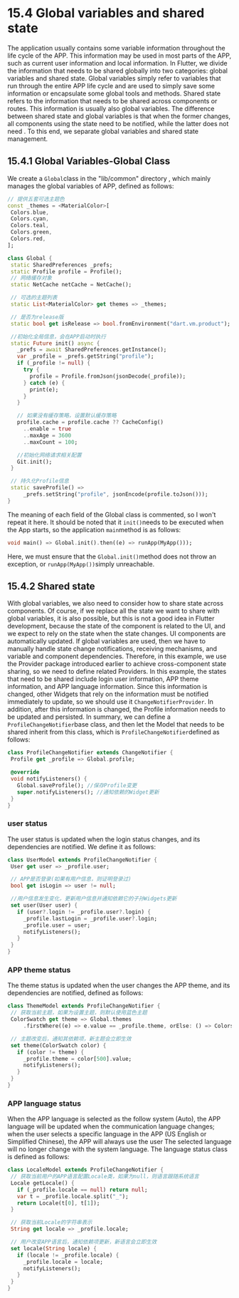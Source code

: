 # 15.4 Global variables and shared state

The application usually contains some variable information throughout the life cycle of the APP. This information may be used in most parts of the APP, such as current user information and local information. In Flutter, we divide the information that needs to be shared globally into two categories: global variables and shared state. Global variables simply refer to variables that run through the entire APP life cycle and are used to simply save some information or encapsulate some global tools and methods. Shared state refers to the information that needs to be shared across components or routes. This information is usually also global variables. The difference between shared state and global variables is that when the former changes, all components using the state need to be notified, while the latter does not need . To this end, we separate global variables and shared state management.

## 15.4.1 Global Variables-Global Class

We create a `Global`class in the "lib/common" directory , which mainly manages the global variables of APP, defined as follows:

``` dart 
// 提供五套可选主题色
const _themes = <MaterialColor>[
 Colors.blue,
 Colors.cyan,
 Colors.teal,
 Colors.green,
 Colors.red,
];

class Global {
 static SharedPreferences _prefs;
 static Profile profile = Profile();
 // 网络缓存对象
 static NetCache netCache = NetCache();

 // 可选的主题列表
 static List<MaterialColor> get themes => _themes;

 // 是否为release版
 static bool get isRelease => bool.fromEnvironment("dart.vm.product");

 //初始化全局信息，会在APP启动时执行
 static Future init() async {
   _prefs = await SharedPreferences.getInstance();
   var _profile = _prefs.getString("profile");
   if (_profile != null) {
     try {
       profile = Profile.fromJson(jsonDecode(_profile));
     } catch (e) {
       print(e);
     }
   }

   // 如果没有缓存策略，设置默认缓存策略
   profile.cache = profile.cache ?? CacheConfig()
     ..enable = true
     ..maxAge = 3600
     ..maxCount = 100;

   //初始化网络请求相关配置
   Git.init();
 }

 // 持久化Profile信息
 static saveProfile() =>
     _prefs.setString("profile", jsonEncode(profile.toJson()));
}

```

The meaning of each field of the Global class is commented, so I won't repeat it here. It should be noted that it `init()`needs to be executed when the App starts, so the application `main`method is as follows:

``` dart 
void main() => Global.init().then((e) => runApp(MyApp()));

```

Here, we must ensure that the `Global.init()`method does not throw an exception, or `runApp(MyApp())`simply unreachable.

## 15.4.2 Shared state

With global variables, we also need to consider how to share state across components. Of course, if we replace all the state we want to share with global variables, it is also possible, but this is not a good idea in Flutter development, because the state of the component is related to the UI, and we expect to rely on the state when the state changes. UI components are automatically updated. If global variables are used, then we have to manually handle state change notifications, receiving mechanisms, and variable and component dependencies. Therefore, in this example, we use the Provider package introduced earlier to achieve cross-component state sharing, so we need to define related Providers. In this example, the states that need to be shared include login user information, APP theme information, and APP language information. Since this information is changed, other Widgets that rely on the information must be notified immediately to update, so we should use it `ChangeNotifierProvider`. In addition, after this information is changed, the Profile information needs to be updated and persisted. In summary, we can define a `ProfileChangeNotifier`base class, and then let the Model that needs to be shared inherit from this class, which is `ProfileChangeNotifier`defined as follows:

``` dart 
class ProfileChangeNotifier extends ChangeNotifier {
 Profile get _profile => Global.profile;

 @override
 void notifyListeners() {
   Global.saveProfile(); //保存Profile变更
   super.notifyListeners(); //通知依赖的Widget更新
 }
}

```

### user status

The user status is updated when the login status changes, and its dependencies are notified. We define it as follows:

``` dart 
class UserModel extends ProfileChangeNotifier {
 User get user => _profile.user;

 // APP是否登录(如果有用户信息，则证明登录过)
 bool get isLogin => user != null;

 //用户信息发生变化，更新用户信息并通知依赖它的子孙Widgets更新
 set user(User user) {
   if (user?.login != _profile.user?.login) {
     _profile.lastLogin = _profile.user?.login;
     _profile.user = user;
     notifyListeners();
   }
 }
}

```

### APP theme status

The theme status is updated when the user changes the APP theme, and its dependencies are notified, defined as follows:

``` dart 
class ThemeModel extends ProfileChangeNotifier {
 // 获取当前主题，如果为设置主题，则默认使用蓝色主题
 ColorSwatch get theme => Global.themes
     .firstWhere((e) => e.value == _profile.theme, orElse: () => Colors.blue);

 // 主题改变后，通知其依赖项，新主题会立即生效
 set theme(ColorSwatch color) {
   if (color != theme) {
     _profile.theme = color[500].value;
     notifyListeners();
   }
 }
}

```

### APP language status

When the APP language is selected as the follow system (Auto), the APP language will be updated when the communication language changes; when the user selects a specific language in the APP (US English or Simplified Chinese), the APP will always use the user The selected language will no longer change with the system language. The language status class is defined as follows:

``` dart 
class LocaleModel extends ProfileChangeNotifier {
 // 获取当前用户的APP语言配置Locale类，如果为null，则语言跟随系统语言
 Locale getLocale() {
   if (_profile.locale == null) return null;
   var t = _profile.locale.split("_");
   return Locale(t[0], t[1]);
 }

 // 获取当前Locale的字符串表示
 String get locale => _profile.locale;

 // 用户改变APP语言后，通知依赖项更新，新语言会立即生效
 set locale(String locale) {
   if (locale != _profile.locale) {
     _profile.locale = locale;
     notifyListeners();
   }
 }
}

```
